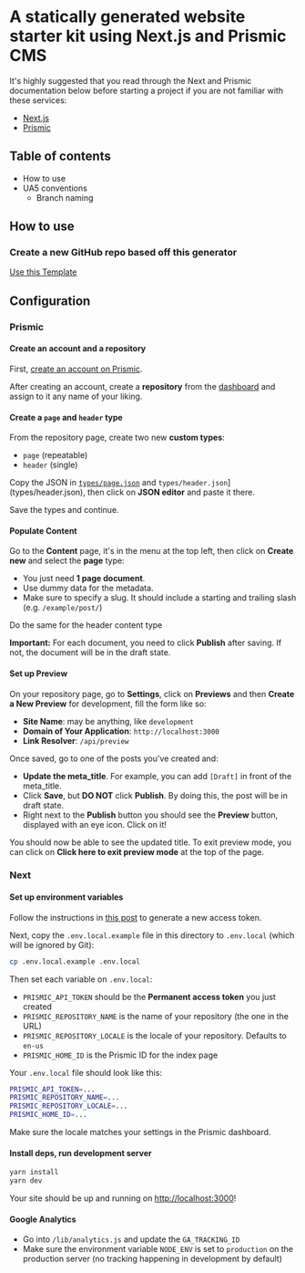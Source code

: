 # A statically generated website starter kit using Next.js and Prismic CMS

It's highly suggested that you read through the Next and Prismic documentation below before starting a project if you are not familiar with these services:

- [Next.js](https://nextjs.org/)
- [Prismic](https://prismic.io/)

## Table of contents

- How to use
- UA5 conventions
  - Branch naming

## How to use

### Create a new GitHub repo based off this generator

[Use this Template](https://github.com/UseAllFive/next-prismic-base/generate)

## Configuration

### Prismic

#### Create an account and a repository

First, [create an account on Prismic](https://prismic.io/).

After creating an account, create a **repository** from the [dashboard](https://prismic.io/dashboard/) and assign to it any name of your liking.

#### Create a `page` and `header` type

From the repository page, create two new **custom types**:

- `page` (repeatable)
- `header` (single)

Copy the JSON in [`types/page.json`](types/page.json) and `types/header.json`](types/header.json), then click on **JSON editor** and paste it there.

Save the types and continue.

#### Populate Content

Go to the **Content** page, it's in the menu at the top left, then click on **Create new** and select the **page** type:

- You just need **1 page document**.
- Use dummy data for the metadata.
- Make sure to specify a slug. It should include a starting and trailing slash (e.g. `/example/post/`)

Do the same for the header content type

**Important:** For each document, you need to click **Publish** after saving. If not, the document will be in the draft state.

#### Set up Preview

On your repository page, go to **Settings**, click on **Previews** and then **Create a New Preview** for development, fill the form like so:

- **Site Name**: may be anything, like `development`
- **Domain of Your Application**: `http://localhost:3000`
- **Link Resolver**: `/api/preview`

Once saved, go to one of the posts you've created and:

- **Update the meta_title**. For example, you can add `[Draft]` in front of the meta_title.
- Click **Save**, but **DO NOT** click **Publish**. By doing this, the post will be in draft state.
- Right next to the **Publish** button you should see the **Preview** button, displayed with an eye icon. Click on it!

You should now be able to see the updated title. To exit preview mode, you can click on **Click here to exit preview mode** at the top of the page.

### Next

#### Set up environment variables

Follow the instructions in [this post](https://intercom.help/prismicio/en/articles/1036153-generating-an-access-token) to generate a new access token.

Next, copy the `.env.local.example` file in this directory to `.env.local` (which will be ignored by Git):

```bash
cp .env.local.example .env.local
```

Then set each variable on `.env.local`:

- `PRISMIC_API_TOKEN` should be the **Permanent access token** you just created
- `PRISMIC_REPOSITORY_NAME` is the name of your repository (the one in the URL)
- `PRISMIC_REPOSITORY_LOCALE` is the locale of your repository. Defaults to `en-us`
- `PRISMIC_HOME_ID` is the Prismic ID for the index page

Your `.env.local` file should look like this:

```bash
PRISMIC_API_TOKEN=...
PRISMIC_REPOSITORY_NAME=...
PRISMIC_REPOSITORY_LOCALE=...
PRISMIC_HOME_ID=...
```

Make sure the locale matches your settings in the Prismic dashboard.

#### Install deps, run development server

```bash
yarn install
yarn dev
```

Your site should be up and running on [http://localhost:3000](http://localhost:3000)!

#### Google Analytics

- Go into `/lib/analytics.js` and update the `GA_TRACKING_ID`
- Make sure the environment variable `NODE_ENV` is set to `production` on the production server (no tracking happening in development by default)
